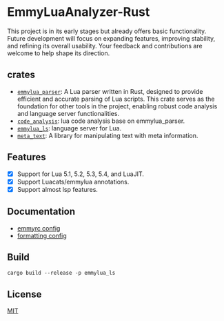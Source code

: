 # EmmyLuaAnalyzer-Rust

This project is in its early stages but already offers basic functionality. Future development will focus on expanding features, improving stability, and refining its overall usability. Your feedback and contributions are welcome to help shape its direction.

## crates

- [`emmylua_parser`](./crates/emmylua_parser): A Lua parser written in Rust, designed to provide efficient and accurate parsing of Lua scripts. This crate serves as the foundation for other tools in the project, enabling robust code analysis and language server functionalities.
- [`code_analysis`](./crates/code_analysis): lua code analysis base on emmylua_parser.
- [`emmylua_ls`](./crates/emmylua_ls): language server for Lua.
- [`meta_text`](./crates/meta_text): A library for manipulating text with meta information.

## Features

- [x] Support for Lua 5.1, 5.2, 5.3, 5.4, and LuaJIT.
- [x] Support Luacats/emmylua annotations.
- [x] Support almost lsp features.

## Documentation

- [emmyrc config](./docs/config/emmyrc_json_EN.md)
- [formatting config](https://github.com/CppCXY/EmmyLuaCodeStyle/blob/master/README_EN.md)

## Build

```shell
cargo build --release -p emmylua_ls
```

## License

[MIT](./LICENSE)
